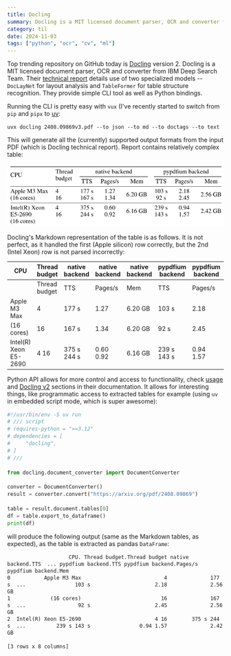 ```yaml
---
title: Docling
summary: Docling is a MIT licensed document parser, OCR and converter from IBM Deep Search Team. They provide simple CLI tool as well as Python bindings.
category: til
date: 2024-11-03
tags: ["python", "ocr", "cv", "ml"]
---
```


Top trending repository on GitHub today is [Docling](https://github.com/DS4SD/docling) version 2. Docling is a MIT licensed document parser, OCR and converter from IBM Deep Search Team. Their [technical report](https://arxiv.org/abs/2408.09869) details use of two specialized models -- `DocLayNet` for layout analysis and `TableFormer` for table structure recognition. They provide simple CLI tool as well as Python bindings.

Running the CLI is pretty easy with `vux` (I've recently started to switch from `pip` and `pipx` to [uv](https://github.com/astral-sh/uv):

```shell
uvx docling 2408.09869v3.pdf --to json --to md --to doctags --to text
```

This will generate all the (currently) supported output formats from the input PDF (which is Docling technical report). Report contains relatively complex table:

![Docling table](docling-table.png)

Docling's Markdown representation of the table is as follows. It is not perfect, as it handled the first (Apple silicon) row correctly, but the 2nd (Intel Xeon) row is not parsed incorrectly:

| CPU                   | Thread budget | native backend | native backend | native backend | pypdfium backend | pypdfium backend | pypdfium backend |
| --------------------- | ------------- | -------------- | -------------- | -------------- | ---------------- | ---------------- | ---------------- |
|                       | Thread budget | TTS            | Pages/s        | Mem            | TTS              | Pages/s          | Mem              |
| Apple M3 Max          | 4             | 177 s          | 1.27           | 6.20 GB        | 103 s            | 2.18             | 2.56 GB          |
| (16 cores)            | 16            | 167 s          | 1.34           | 6.20 GB        | 92 s             | 2.45             | 2.56 GB          |
| Intel(R) Xeon E5-2690 | 4 16          | 375 s 244 s    | 0.60 0.92      | 6.16 GB        | 239 s 143 s      | 0.94 1.57        | 2.42 GB          |

Python API allows for more control and access to functionality, check [usage](https://ds4sd.github.io/docling/usage/) and [Docling v2](https://ds4sd.github.io/docling/v2/) sections in their documentation. It allows for interesting things, like programmatic access to extracted tables for example (using `uv` in embedded script mode, which is super awesome):

```python
#!/usr/bin/env -S uv run
# /// script
# requires-python = ">=3.12"
# dependencies = [
#     "docling",
# ]
# ///

from docling.document_converter import DocumentConverter

converter = DocumentConverter()
result = converter.convert("https://arxiv.org/pdf/2408.09869")

table = result.document.tables[0]
df = table.export_to_dataframe()
print(df)
```

will produce the following output (same as the Markdown tables, as expected), as the table is extracted as pandas `DataFrame`:

```shell
                    CPU. Thread budget.Thread budget native backend.TTS  ... pypdfium backend.TTS pypdfium backend.Pages/s pypdfium backend.Mem
0           Apple M3 Max                           4              177 s  ...                103 s                     2.18              2.56 GB
1             (16 cores)                          16              167 s  ...                 92 s                     2.45              2.56 GB
2  Intel(R) Xeon E5-2690                        4 16        375 s 244 s  ...          239 s 143 s                0.94 1.57              2.42 GB

[3 rows x 8 columns]
```
